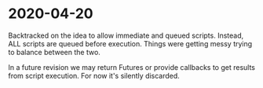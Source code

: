 
# 2020-04-20

Backtracked on the idea to allow immediate and queued scripts. Instead, ALL
scripts are queued before execution. Things were getting messy trying to balance
between the two.

In a future revision we may return Futures or provide callbacks to get results
from script execution. For now it's silently discarded.


